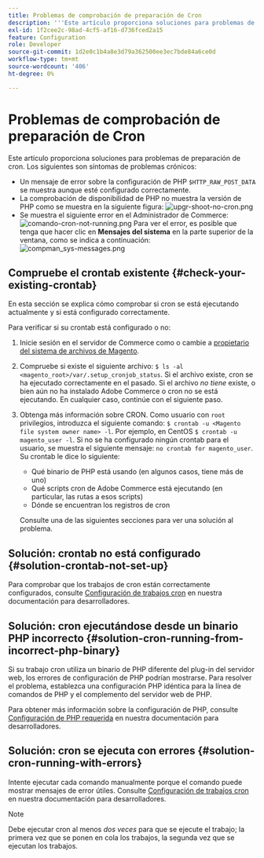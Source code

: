 ```yaml
---
title: Problemas de comprobación de preparación de Cron
description: '''Este artículo proporciona soluciones para problemas de preparación de cron. Los siguientes son síntomas de problemas crónicos:'
exl-id: 1f2cee2c-98ad-4cf5-af16-d736fced2a15
feature: Configuration
role: Developer
source-git-commit: 1d2e0c1b4a8e3d79a362500ee3ec7bde84a6ce0d
workflow-type: tm+mt
source-wordcount: '406'
ht-degree: 0%

---
```


# Problemas de comprobación de preparación de Cron

Este artículo proporciona soluciones para problemas de preparación de cron. Los siguientes son síntomas de problemas crónicos:

* Un mensaje de error sobre la configuración de PHP `$HTTP_RAW_POST_DATA` se muestra aunque esté configurado correctamente.
* La comprobación de disponibilidad de PHP no muestra la versión de PHP como se muestra en la siguiente figura:
  ![upgr-shoot-no-cron.png](assets/upgr-tshoot-no-cron.png)
* Se muestra el siguiente error en el Administrador de Commerce:
  ![comando-cron-not-running.png](assets/compman-cron-not-running.png)
Para ver el error, es posible que tenga que hacer clic en **Mensajes del sistema** en la parte superior de la ventana, como se indica a continuación:
  ![compman_sys-messages.png](assets/compman_sys-messages.png)

## Compruebe el crontab existente {#check-your-existing-crontab}

En esta sección se explica cómo comprobar si cron se está ejecutando actualmente y si está configurado correctamente.

Para verificar si su crontab está configurado o no:

1. Inicie sesión en el servidor de Commerce como o cambie a [propietario del sistema de archivos de Magento](https://devdocs.magento.com/guides/v2.3/install-gde/prereq/file-sys-perms-over.html).
1. Compruebe si existe el siguiente archivo: `$ ls -al <magento_root>/var/.setup_cronjob_status`. Si el archivo existe, cron se ha ejecutado correctamente en el pasado. Si el archivo *no tiene* existe, o bien aún no ha instalado Adobe Commerce o cron no se está ejecutando. En cualquier caso, continúe con el siguiente paso.
1. Obtenga más información sobre CRON. Como usuario con `root` privilegios, introduzca el siguiente comando: `$ crontab -u <Magento file system owner name> -l`. Por ejemplo, en CentOS `$ crontab -u magento_user -l`. Si no se ha configurado ningún crontab para el usuario, se muestra el siguiente mensaje:    `no crontab for magento_user`. Su crontab le dice lo siguiente:
   * Qué binario de PHP está usando (en algunos casos, tiene más de uno)
   * Qué scripts cron de Adobe Commerce está ejecutando (en particular, las rutas a esos scripts)
   * Dónde se encuentran los registros de cron

   Consulte una de las siguientes secciones para ver una solución al problema.

## Solución: crontab no está configurado {#solution-crontab-not-set-up}

Para comprobar que los trabajos de cron están correctamente configurados, consulte [Configuración de trabajos cron](https://devdocs.magento.com/guides/v2.3/install-gde/install/post-install-config.html#post-install-cron) en nuestra documentación para desarrolladores.

## Solución: cron ejecutándose desde un binario PHP incorrecto {#solution-cron-running-from-incorrect-php-binary}

Si su trabajo cron utiliza un binario de PHP diferente del plug-in del servidor web, los errores de configuración de PHP podrían mostrarse. Para resolver el problema, establezca una configuración PHP idéntica para la línea de comandos de PHP y el complemento del servidor web de PHP.

Para obtener más información sobre la configuración de PHP, consulte [Configuración de PHP requerida](https://devdocs.magento.com/guides/v2.3/install-gde/prereq/php-settings.html) en nuestra documentación para desarrolladores.

## Solución: cron se ejecuta con errores {#solution-cron-running-with-errors}

Intente ejecutar cada comando manualmente porque el comando puede mostrar mensajes de error útiles. Consulte [Configuración de trabajos cron](https://devdocs.magento.com/guides/v2.3/install-gde/install/post-install-config.html#post-install-cron) en nuestra documentación para desarrolladores.

>[!NOTE]
>
>Debe ejecutar cron al menos *dos veces* para que se ejecute el trabajo; la primera vez que se ponen en cola los trabajos, la segunda vez que se ejecutan los trabajos.
